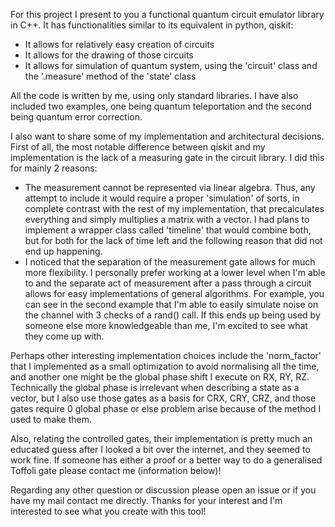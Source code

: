 For this project I present to you a functional quantum circuit emulator 
library in C++. It has functionalities similar to its equivalent in 
python, qiskit:
- It allows for relatively easy creation of circuits
- It allows for the drawing of those circuits
- It allows for simulation of quantum system, using the 'circuit' class 
and the '.measure' method of the 'state' class

All the code is written by me, using only standard libraries. I have also
included two examples, one being quantum teleportation and the second 
being quantum error correction.

I also want to share some of my implementation and architectural decisions.
First of all, the most notable difference between qiskit and my 
implementation is the lack of a measuring gate in the circuit library.
I did this for mainly 2 reasons:
- The measurement cannot be represented via linear algebra. Thus, any 
attempt to include it would require a proper 'simulation' of sorts, 
in complete contrast with the rest of my implementation, that 
precalculates everything and simply multiplies a matrix with a vector. 
I had plans to implement a wrapper class called 'timeline' that would
combine both, but for both for the lack of time left and the following
reason that did not end up happening.
- I noticed that the separation of the measurement gate allows for much
more flexibility. I personally prefer working at a lower level when I'm
able to and the separate act of measurement after a pass through a circuit
allows for easy implementations of general algorithms. For example, you can
see in the second example that I'm able to easily simulate noise on the
channel with 3 checks of a rand() call. If this ends up being used by someone
else more knowledgeable than me, I'm excited to see what they come up with.

Perhaps other interesting implementation choices include the 'norm_factor'
that I implemented as a small optimization to avoid normalising all the time,
and another one might be the global phase shift I execute on RX, RY, RZ.
Technically the global phase is irrelevant when describing a state as a vector,
but I also use those gates as a basis for CRX, CRY, CRZ, and those gates
require 0 global phase or else problem arise because of the method I used to
make them.

Also, relating the controlled gates, their implementation is pretty much
an educated guess after I looked a bit over the internet, and they seemed to
work fine. If someone has either a proof or a better way to do a generalised
Toffoli gate please contact me (information below)!

Regarding any other question or discussion please open an issue or if
you have my mail contact me directly. Thanks for your interest and I'm
interested to see what you create with this tool!
